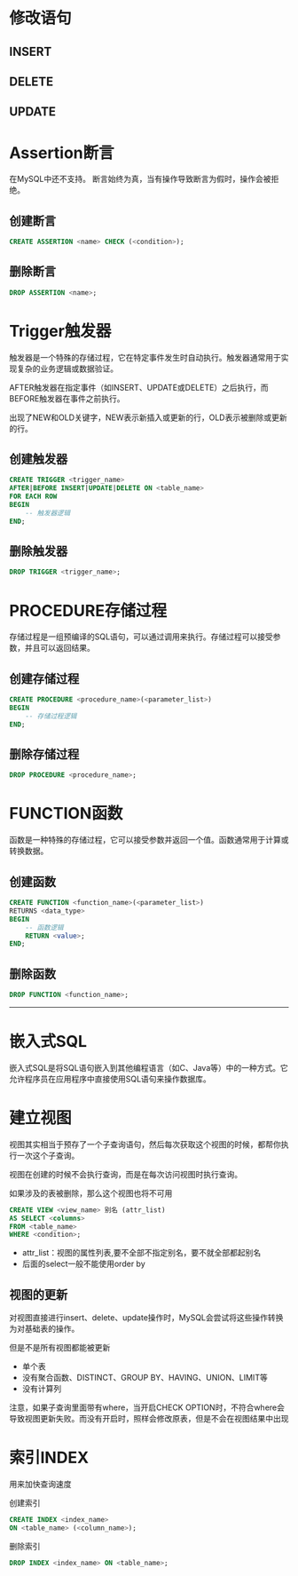 # 修改语句
## INSERT
## DELETE
## UPDATE

# Assertion断言

在MySQL中还不支持。
断言始终为真，当有操作导致断言为假时，操作会被拒绝。

## 创建断言
```SQL
CREATE ASSERTION <name> CHECK (<condition>);
```
## 删除断言
```SQL
DROP ASSERTION <name>;
```

# Trigger触发器
触发器是一个特殊的存储过程，它在特定事件发生时自动执行。触发器通常用于实现复杂的业务逻辑或数据验证。

AFTER触发器在指定事件（如INSERT、UPDATE或DELETE）之后执行，而BEFORE触发器在事件之前执行。

出现了NEW和OLD关键字，NEW表示新插入或更新的行，OLD表示被删除或更新的行。

## 创建触发器
```SQL
CREATE TRIGGER <trigger_name>
AFTER|BEFORE INSERT|UPDATE|DELETE ON <table_name>
FOR EACH ROW
BEGIN
    -- 触发器逻辑
END;
```
## 删除触发器
```SQL
DROP TRIGGER <trigger_name>;
```

# PROCEDURE存储过程
存储过程是一组预编译的SQL语句，可以通过调用来执行。存储过程可以接受参数，并且可以返回结果。
## 创建存储过程
```SQL
CREATE PROCEDURE <procedure_name>(<parameter_list>)
BEGIN
    -- 存储过程逻辑
END;
```
## 删除存储过程
```SQL
DROP PROCEDURE <procedure_name>;
```

# FUNCTION函数
函数是一种特殊的存储过程，它可以接受参数并返回一个值。函数通常用于计算或转换数据。
## 创建函数
```SQL
CREATE FUNCTION <function_name>(<parameter_list>)
RETURNS <data_type>
BEGIN
    -- 函数逻辑
    RETURN <value>;
END;
```
## 删除函数
```SQL
DROP FUNCTION <function_name>;
```

---
# 嵌入式SQL
嵌入式SQL是将SQL语句嵌入到其他编程语言（如C、Java等）中的一种方式。它允许程序员在应用程序中直接使用SQL语句来操作数据库。

# 建立视图

视图其实相当于预存了一个子查询语句，然后每次获取这个视图的时候，都帮你执行一次这个子查询。

视图在创建的时候不会执行查询，而是在每次访问视图时执行查询。

如果涉及的表被删除，那么这个视图也将不可用


```SQL
CREATE VIEW <view_name> 别名 (attr_list)
AS SELECT <columns>
FROM <table_name>
WHERE <condition>;
```
+ attr_list：视图的属性列表,要不全部不指定别名，要不就全部都起别名
+ 后面的select一般不能使用order by

## 视图的更新
对视图直接进行insert、delete、update操作时，MySQL会尝试将这些操作转换为对基础表的操作。

但是不是所有视图都能被更新

+ 单个表
+ 没有聚合函数、DISTINCT、GROUP BY、HAVING、UNION、LIMIT等
+ 没有计算列

注意，如果子查询里面带有where，当开启CHECK OPTION时，不符合where会导致视图更新失败。而没有开启时，照样会修改原表，但是不会在视图结果中出现

# 索引INDEX

用来加快查询速度

创建索引
```SQL
CREATE INDEX <index_name>
ON <table_name> (<column_name>);
```
删除索引
```SQL
DROP INDEX <index_name> ON <table_name>;
```
